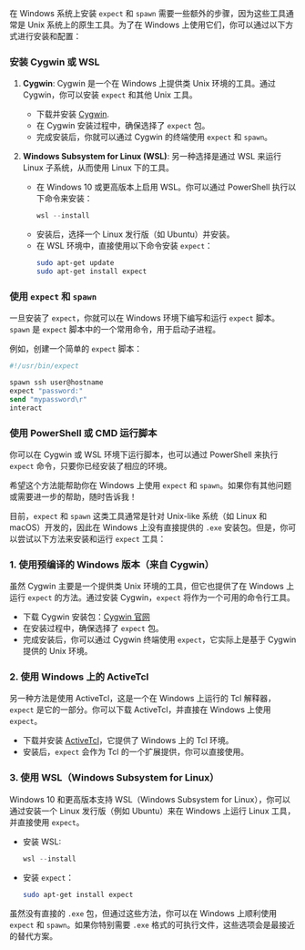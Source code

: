 在 Windows 系统上安装 `expect` 和 `spawn` 需要一些额外的步骤，因为这些工具通常是 Unix 系统上的原生工具。为了在 Windows 上使用它们，你可以通过以下方式进行安装和配置：

### 安装 Cygwin 或 WSL
1. **Cygwin**: Cygwin 是一个在 Windows 上提供类 Unix 环境的工具。通过 Cygwin，你可以安装 `expect` 和其他 Unix 工具。

    - 下载并安装 [Cygwin](https://www.cygwin.com/).
    - 在 Cygwin 安装过程中，确保选择了 `expect` 包。
    - 完成安装后，你就可以通过 Cygwin 的终端使用 `expect` 和 `spawn`。

2. **Windows Subsystem for Linux (WSL)**: 另一种选择是通过 WSL 来运行 Linux 子系统，从而使用 Linux 下的工具。

    - 在 Windows 10 或更高版本上启用 WSL。你可以通过 PowerShell 执行以下命令来安装：
      ```powershell
      wsl --install
      ```
    - 安装后，选择一个 Linux 发行版（如 Ubuntu）并安装。
    - 在 WSL 环境中，直接使用以下命令安装 `expect`：
      ```bash
      sudo apt-get update
      sudo apt-get install expect
      ```

### 使用 `expect` 和 `spawn`
一旦安装了 `expect`，你就可以在 Windows 环境下编写和运行 `expect` 脚本。`spawn` 是 `expect` 脚本中的一个常用命令，用于启动子进程。

例如，创建一个简单的 `expect` 脚本：
```tcl
#!/usr/bin/expect

spawn ssh user@hostname
expect "password:"
send "mypassword\r"
interact
```

### 使用 PowerShell 或 CMD 运行脚本
你可以在 Cygwin 或 WSL 环境下运行脚本，也可以通过 PowerShell 来执行 `expect` 命令，只要你已经安装了相应的环境。

希望这个方法能帮助你在 Windows 上使用 `expect` 和 `spawn`。如果你有其他问题或需要进一步的帮助，随时告诉我！

目前，`expect` 和 `spawn` 这类工具通常是针对 Unix-like 系统（如 Linux 和 macOS）开发的，因此在 Windows 上没有直接提供的 `.exe` 安装包。但是，你可以尝试以下方法来安装和运行 `expect` 工具：

### 1. 使用预编译的 Windows 版本（来自 Cygwin）
虽然 Cygwin 主要是一个提供类 Unix 环境的工具，但它也提供了在 Windows 上运行 `expect` 的方法。通过安装 Cygwin，`expect` 将作为一个可用的命令行工具。

- 下载 Cygwin 安装包：[Cygwin 官网](https://www.cygwin.com/)
- 在安装过程中，确保选择了 `expect` 包。
- 完成安装后，你可以通过 Cygwin 终端使用 `expect`，它实际上是基于 Cygwin 提供的 Unix 环境。
  
### 2. 使用 Windows 上的 ActiveTcl
另一种方法是使用 ActiveTcl，这是一个在 Windows 上运行的 Tcl 解释器，`expect` 是它的一部分。你可以下载 ActiveTcl，并直接在 Windows 上使用 `expect`。

- 下载并安装 [ActiveTcl](https://www.activestate.com/products/tcl/downloads/)，它提供了 Windows 上的 Tcl 环境。
- 安装后，`expect` 会作为 Tcl 的一个扩展提供，你可以直接使用。

### 3. 使用 WSL（Windows Subsystem for Linux）
Windows 10 和更高版本支持 WSL（Windows Subsystem for Linux），你可以通过安装一个 Linux 发行版（例如 Ubuntu）来在 Windows 上运行 Linux 工具，并直接使用 `expect`。

- 安装 WSL:
  ```powershell
  wsl --install
  ```
- 安装 `expect`：
  ```bash
  sudo apt-get install expect
  ```

虽然没有直接的 `.exe` 包，但通过这些方法，你可以在 Windows 上顺利使用 `expect` 和 `spawn`。如果你特别需要 `.exe` 格式的可执行文件，这些选项会是最接近的替代方案。